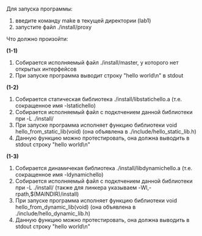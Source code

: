 Для запуска программы:
1) введите команду make в текущей директории (lab1)
2) запустите файл ./install/proxy

Что должно произойти:

**(1-1)**
1) Собирается исполняемый файл ./install/master, у которого нет открытых интерфейсов
2) При запуске программа выводит строку "hello world\n" в stdout

**(1-2)**
1) Собирается статическая библиотека ./install/libstatichello.a (т.е. сокращенное имя -lstatichello)
2) Собирается исполняемый файл с подклчением данной библиотеки при -L ./install/
3) При запуске программа исполняет функцию библиотеки void hello_from_static_lib(void) (она объявлена в ./include/hello_static_lib.h)
4) Данную функцию можно протестировать, она должна выводить в stdout строку "hello world\n"

**(1-3)**
1) Собирается динамичекая библиотека ./install/libdynamichello.a (т.е. сокращенное имя -ldynamichello)
2) Собирается исполняемый файл с подклчением данной библиотеки при -L ./install/ (также для линкера указываем -Wl,-rpath,$(MAINDIR)/install)
3) При запуске программа исполняет функцию библиотеки void hello_from_dynamic_lib(void) (она объявлена в ./include/hello_dynamic_lib.h)
4) Данную функцию можно протестировать, она должна выводить в stdout строку "hello world\n"